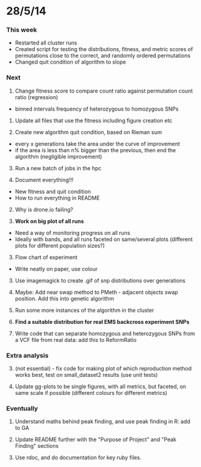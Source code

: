28/5/14
========================================================

### This week

- Restarted all cluster runs
- Created script for testing the distributions, fitness, and metric scores of permutations close to the correct, and randomly ordered permutations
- Changed quit condition of algorithm to slope

### Next

1. Change fitness score to compare count ratio against permutation count ratio (regression)
 - binned intervals frequency of heterozygous to homozygous SNPs

1. Update all files that use the fitness including figure creation etc

2. Create new algorithm quit condition, based on Rieman sum
 - every x generations take the area under the curve of improvement
 - if the area is less than n% bigger than the previous, then end the algorithm (negligible improvement)
 
3. Run a new batch of jobs in the hpc

1. Document everything!!!
 - New fitness and quit condition
 - How to run everything in README

2. Why is drone.io failing?

2. **Work on big plot of all runs**
 - Need a way of monitoring progress on all runs
 - Ideally with bands, and all runs faceted on same/several plots (different plots for different population sizes?)

3. Flow chart of experiment
 - Write neatly on paper, use colour

3. Use imagemagick to create .gif of snp distributions over generations

3. Maybe: Add near swap method to PMeth - adjacent objects swap position. Add this into genetic algorithm

4. Run some more instances of the algorithm in the cluster

7. **Find a suitable distribution for real EMS backcross experiment SNPs**

8. Write code that can separate homozygous and heterozygous SNPs from a VCF file from real data: add this to ReformRatio

### Extra analysis

3. (not essential) - fix code for making plot of which reproduction method works best, test on small_dataset2 results (use unit tests)

2. Update gg-plots to be single figures, with all metrics, but faceted, on same scale if possible (different colours for different metrics)

### Eventually

1. Understand maths behind peak finding, and use peak finding in R: add to GA

2. Update README further with the "Purpose of Project" and "Peak Finding" sections

3. Use rdoc, and do documentation for key ruby files.

